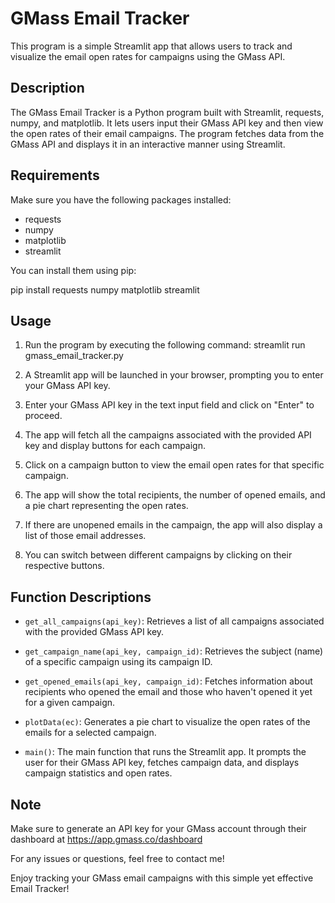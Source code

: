 # GMass Email Tracker

This program is a simple Streamlit app that allows users to track and visualize the email open rates for campaigns using the GMass API.

## Description

The GMass Email Tracker is a Python program built with Streamlit, requests, numpy, and matplotlib. It lets users input their GMass API key and then view the open rates of their email campaigns. The program fetches data from the GMass API and displays it in an interactive manner using Streamlit.

## Requirements

Make sure you have the following packages installed:

- requests
- numpy
- matplotlib
- streamlit

You can install them using pip:

pip install requests numpy matplotlib streamlit

## Usage

1. Run the program by executing the following command:
streamlit run gmass_email_tracker.py

2. A Streamlit app will be launched in your browser, prompting you to enter your GMass API key.

3. Enter your GMass API key in the text input field and click on "Enter" to proceed.

4. The app will fetch all the campaigns associated with the provided API key and display buttons for each campaign.

5. Click on a campaign button to view the email open rates for that specific campaign.

6. The app will show the total recipients, the number of opened emails, and a pie chart representing the open rates.

7. If there are unopened emails in the campaign, the app will also display a list of those email addresses.

8. You can switch between different campaigns by clicking on their respective buttons.

## Function Descriptions

- `get_all_campaigns(api_key)`: Retrieves a list of all campaigns associated with the provided GMass API key.

- `get_campaign_name(api_key, campaign_id)`: Retrieves the subject (name) of a specific campaign using its campaign ID.

- `get_opened_emails(api_key, campaign_id)`: Fetches information about recipients who opened the email and those who haven't opened it yet for a given campaign.

- `plotData(ec)`: Generates a pie chart to visualize the open rates of the emails for a selected campaign.

- `main()`: The main function that runs the Streamlit app. It prompts the user for their GMass API key, fetches campaign data, and displays campaign statistics and open rates.

## Note

Make sure to generate an API key for your GMass account through their dashboard at https://app.gmass.co/dashboard

For any issues or questions, feel free to contact me!

Enjoy tracking your GMass email campaigns with this simple yet effective Email Tracker!
